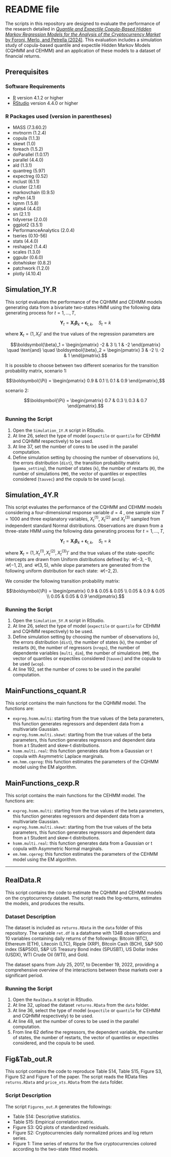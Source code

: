 # README file

The scripts in this repository are designed to evaluate the performance of the research detailed in [*Quantile and Expectile Copula-Based Hidden Markov Regression Models for the Analysis of the Cryptocurrency Market* by Foroni, Merlo, and Petrella (2024)](https://doi.org/10.48550/arXiv.2307.06400). This evaluation includes a simulation study of copula-based quantile and expectile Hidden Markov Models (CQHMM and CEHMM) and an application of these models to a dataset of financial returns.


## Prerequisites

### Software Requirements

-   [R](https://cran.r-project.org/) version 4.1.2 or higher
-   [RStudio](https://rstudio.com/) version 4.4.0 or higher

### R Packages used (version in parentheses)

- MASS (7.3.60.2)
- mvtnorm (1.2.4)
- copula (1.1.3)
- skewt (1.0)
- foreach (1.5.2)
- doParallel (1.0.17)
- parallel (4.4.0)
- ald (1.3.1)
- quantreg (5.97)
- expectreg (0.52)
- mclust (6.1.1)
- cluster (2.1.6)
- markovchain (0.9.5)
- rqPen (4.1)
- lqmm (1.5.8)
- stats4 (4.4.0)
- sn (2.1.1)
- tidyverse (2.0.0)
- ggplot2 (3.5.1)
- PerformanceAnalytics (2.0.4)
- tseries (0.10-56)
- stats (4.4.0)
- reshape2 (1.4.4)
- scales (1.3.0)
- ggpubr (0.6.0)
- dotwhisker (0.8.2)
- patchwork (1.2.0)
- plotly (4.10.4)


## Simulation_1Y.R

This script evaluates the performance of the CQHMM and CEHMM models generating data from a bivariate two-states HMM using the following data generating process for $` t = 1,...,T `$,

```math
\boldsymbol{Y}_t = \boldsymbol{X}_t \boldsymbol{\beta}_k + \boldsymbol{\epsilon}_{t,k}, \quad S_t = k
```

where $` \boldsymbol{X}_t = (1, X_t)'`$ and the true values of the regression parameters are

```math
\boldsymbol{\beta}_1 = \begin{pmatrix}
    -2 & 3 \\
    1 & -2
\end{pmatrix} \quad \text{and} \quad \boldsymbol{\beta}_2 = \begin{pmatrix}
    3 & -2 \\
    -2 & 1
\end{pmatrix}.
```

It is possible to choose between two different scenarios for the transition probability matrix, scenario 1: 

```math
\boldsymbol{\Pi} = \begin{pmatrix}
    0.9 & 0.1 \\
    0.1 & 0.9
\end{pmatrix},
```

scenario 2: 

```math
\boldsymbol{\Pi} = \begin{pmatrix}
    0.7 & 0.3 \\
    0.3 & 0.7
\end{pmatrix}.
```


### Running the Script

1.  Open the `Simulation_1Y.R` script in RStudio.
2.  At line 26, select the type of model (`expectile` or `quantile` for CEHMM and CQHMM respectively) to be used.
3.  At line 37, set the number of cores to be used in the parallel computation.
4.  Define simulation setting by choosing the number of observations (`n`), the errors distribution (`dist`),       the transition probability matrix (`gamma_setting`), the number of states (`k`), the number of restarts (`R`), the number of simulations (`MM`), the vector of quantiles or expectiles considered (`tauvec`) and the copula to be used (`wcop`).


## Simulation_4Y.R

This script evaluates the performance of the CQHMM and CEHMM models considering a four-dimensional response variable $` d=4 `$ , one sample size $` T = 1000 `$ and three explanatory variables, $` X^{(1)}_t `$, $` X^{(2)}_t `$ and $` X^{(3)}_t `$ sampled from independent standard Normal distributions. Observations are drawn from a three-state HMM using the following data generating process for $` t = 1,\dots,T `$,

```math
\boldsymbol{Y}_t = \boldsymbol{X}_t \boldsymbol{\beta}_k + \boldsymbol{\epsilon}_{t,k}, \quad S_t = k
```

where $` \boldsymbol{X}_t = (1, X^{(1)}_t, X^{(2)}_t, X^{(3)}_t)' `$ and the true values of the state-specific intercepts are drawn from Uniform distributions defined by: $` \mathcal{U}(-3, -1) `$, $` \mathcal{U}(-1, 2) `$, and $` \mathcal{U}(3, 5) `$, while slope parameters are generated from the following uniform distribution for each state: $` \mathcal{U}(-2, 2) `$.

We consider the following transition probability matrix:

```math
\boldsymbol{\Pi} = \begin{pmatrix}
    0.9 & 0.05 & 0.05 \\
    0.05 & 0.9 & 0.05 \\
    0.05 & 0.05 & 0.9
\end{pmatrix}.
```


### Running the Script

1.  Open the `Simulation_5Y.R` script in RStudio.
2.  At line 26, select the type of model (`expectile` or `quantile` for CEHMM and CQHMM respectively) to be used.
3.  Define simulation setting by choosing the number of observations (`n`), the errors distribution (`dist`), the number of states (`k`), the number of restarts (`R`), the number of regressors (`nregs`), the number of dependente variables (`multi_dim`), the number of simulations (`MM`), the vector of quantiles or expectiles considered (`tauvec`) and the copula to be used (`wcop`).
3.  At line 192, set the number of cores to be used in the parallel computation.



## MainFunctions_cquant.R
This script contains the main functions for the CQHMM model. The functions are:

-   `expreg.hsmm.multi`: starting from the true values of the beta parameters, this function generates regressors and dependent data from a multivariate Gaussian.
-   `expreg.hsmm.multi.skewt`: starting from the true values of the beta parameters, this function generates regressors and dependent data from a t Student and skew-t distributions.
-   `hsmm.multi.real`: this function generates data from a Gaussian or t copula with Asymmetric Laplace marginals.
-   `em.hmm.cqereg`: this function estimates the parameters of the CQHMM model using the EM algorithm.


## MainFunctions_cexp.R
This script contains the main functions for the CEHMM model. The functions are:

-   `expreg.hsmm.multi`: starting from the true values of the beta parameters, this function generates regressors and dependent data from a multivariate Gaussian.
-   `expreg.hsmm.multi.skewt`: starting from the true values of the beta parameters, this function generates regressors and dependent data from a t Student and skew-t distributions.
-   `hsmm.multi.real`: this function generates data from a Gaussian or t copula with Asymmetric Normal marginals.
-   `em.hmm.cqereg`: this function estimates the parameters of the CEHMM model using the EM algorithm.

----------------------------------------------------------------------------------------------------------------------------
## RealData.R
This script contains the code to estimate the CQHMM and CEHMM models on the cryptocurrency dataset. The script reads the log-returns, estimates the models, and produces the results.

### Dataset Description
The dataset is included as `returns.RData` in the `data` folder of this repository.
The variable `ret.df` is a dataframe with 1348 observations and 10 variables containing daily returns of the followings:
Bitcoin (BTC), Ethereum (ETH), Litecoin (LTC), Ripple (XRP), Bitcoin Cash (BCH), S&P 500 index (S&P500), S&P US Treasury Bond index (SPUSBT), US Dollar Index (USDX), WTI Crude Oil (WTI), and Gold.

The dataset spans from July 25, 2017, to December 19, 2022, providing a comprehensive overview of the interactions between these markets over a significant period. 


### Running the Script
1. Open the `RealData.R` script in RStudio.
2. At line 32, upload the dataset `returns.RData` from the `data` folder.
3. At line 36, select the type of model (`expectile` or `quantile` for CEHMM and CQHMM respectively) to be used.
4. At line 48, set the number of cores to be used in the parallel computation.
5. From line 62 define the regressors, the dependent variable, the number of states, the number of restarts, the vector of quantiles or expectiles considered, and the copula to be used.


## Fig&Tab_out.R
This script contains the code to reproduce Table S14, Table S15, Figure S3, Figure S2 and Figure 1 of the paper. The script reads the RData files `returns.RData` and `price_xts.RData` from the `data` folder.

### Script Description
The script `Figures_out.R` generates the followings:

- Table S14: Descriptive statistics.
- Table S15: Empirical correlation matrix.
- Figure S3: QQ plots of standardized residuals.
- Figure S2: Cryptocurrencies daily normalized prices and log return series.
- Figure 1: Time series of returns for the five cryptocurrencies colored according to the two-state fitted models.

